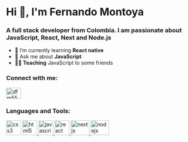 Hi 👋, I'm Fernando Montoya
===========================

### A full stack developer from Colombia. I am passionate about JavaScript, React, Next and Node.js

- 🌱  I’m currently learning **React native**
- 💬 Ask me about **JavaScript**
- 🧑‍🏫  **Teaching** JavaScript to some friends

### Connect with me:

<a href="https://linkedin.com/in/dfm555" target="blank"><img align="center" src="https://cdn.worldvectorlogo.com/logos/linkedin-icon-2.svg" alt="dfm555" height="30" width="40" /></a>

### Languages and Tools:

<a href="https://www.w3schools.com/css/" target="_blank" rel="noreferrer"> <img src="https://cdn.worldvectorlogo.com/logos/css-3.svg" alt="css3" width="40" height="40"/></a> <a href="https://www.w3.org/html/" target="_blank" rel="noreferrer"> <img src="https://cdn.worldvectorlogo.com/logos/html-1.svg" alt="html5" width="40" height="40"/> </a> <a href="https://developer.mozilla.org/en-US/docs/Web/JavaScript" target="_blank" rel="noreferrer"> <img src="https://cdn.worldvectorlogo.com/logos/javascript-1.svg" alt="javascript" width="40" height="40"/> </a> <a href="https://reactjs.org/" target="_blank" rel="noreferrer"> <img src="https://cdn.worldvectorlogo.com/logos/react-1.svg" alt="react" width="40" height="40"/> </a> <a href="https://nextjs.org/" target="_blank" rel="noreferrer"> <img src="https://cdn-ak.f.st-hatena.com/images/fotolife/c/commmune_negishi/20210222/20210222125252.png" alt="nextjs" width="50" height="40"/> </a> <a href="https://nodejs.org" target="_blank" rel="noreferrer"> <img src="https://cdn.worldvectorlogo.com/logos/nodejs-1.svg" alt="nodejs" width="50" height="40"/> </a>



